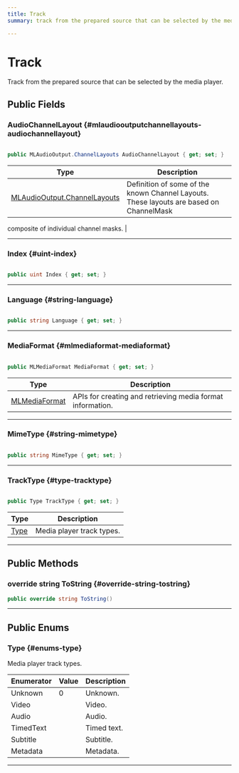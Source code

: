 ```yaml
---
title: Track
summary: track from the prepared source that can be selected by the media player. 

---
```


# Track




Track from the prepared source that can be selected by the media player.   





## Public Fields

### AudioChannelLayout {#mlaudiooutputchannellayouts-audiochannellayout}

```csharp

public MLAudioOutput.ChannelLayouts AudioChannelLayout { get; set; }

```

| Type | Description  | 
|--|--|
| [MLAudioOutput.ChannelLayouts](/unity-api/api/UnityEngine.XR.MagicLeap/MLAudioOutput/UnityEngine.XR.MagicLeap.MLAudioOutput.md#enums-channellayouts) | Definition of some of the known Channel Layouts. These layouts are based on ChannelMask


composite of individual channel masks.  |





-----------

### Index {#uint-index}

```csharp

public uint Index { get; set; }

```






-----------

### Language {#string-language}

```csharp

public string Language { get; set; }

```






-----------

### MediaFormat {#mlmediaformat-mediaformat}

```csharp

public MLMediaFormat MediaFormat { get; set; }

```

| Type | Description  | 
|--|--|
| [MLMediaFormat](/unity-api/api/UnityEngine.XR.MagicLeap/MLMediaFormat/UnityEngine.XR.MagicLeap.MLMediaFormat.md) | APIs for creating and retrieving media format information.  |





-----------

### MimeType {#string-mimetype}

```csharp

public string MimeType { get; set; }

```






-----------

### TrackType {#type-tracktype}

```csharp

public Type TrackType { get; set; }

```

| Type | Description  | 
|--|--|
| [Type](/unity-api/api/UnityEngine.XR.MagicLeap/MLMedia/Player/Track/UnityEngine.XR.MagicLeap.MLMedia.Player.Track.md#enums-type) | Media player track types.  |





-----------

## Public Methods

### override string ToString {#override-string-tostring}

```csharp
public override string ToString()
```






-----------

## Public Enums

### Type {#enums-type}

Media player track types. 

| Enumerator | Value | Description |
| ---------- | ----- | ----------- |
| Unknown | 0| Unknown.   |
| Video | | Video.   |
| Audio | | Audio.   |
| TimedText | | Timed text.   |
| Subtitle | | Subtitle.   |
| Metadata | | Metadata.   |








-----------

